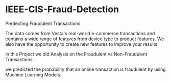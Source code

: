# IEEE-CIS-Fraud-Detection
Predecting Fraudulent Transactions

The data comes from Vesta's real-world e-commerce transactions and contains a wide range of features 
from device type to product features. We also have the opportunity to create new features to improve your results.

In this Project we did Analysis on the Fraudulent vs Non-Fraudulent Transactions.

we predicted the probability that an online transaction is fraudulent by using Machine Learning Models.
 
 

